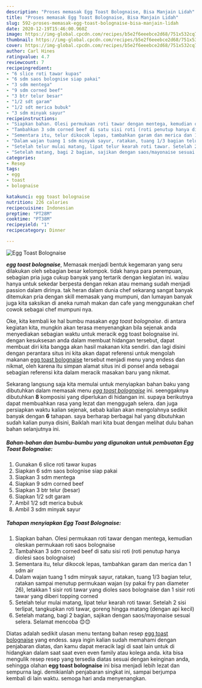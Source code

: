 ```yaml
---
description: "Proses memasak Egg Toast Bolognaise, Bisa Manjain Lidah"
title: "Proses memasak Egg Toast Bolognaise, Bisa Manjain Lidah"
slug: 592-proses-memasak-egg-toast-bolognaise-bisa-manjain-lidah
date: 2020-12-19T15:46:00.960Z
image: https://img-global.cpcdn.com/recipes/b5e2f6eeebce2d68/751x532cq70/egg-toast-bolognaise-foto-resep-utama.jpg
thumbnail: https://img-global.cpcdn.com/recipes/b5e2f6eeebce2d68/751x532cq70/egg-toast-bolognaise-foto-resep-utama.jpg
cover: https://img-global.cpcdn.com/recipes/b5e2f6eeebce2d68/751x532cq70/egg-toast-bolognaise-foto-resep-utama.jpg
author: Carl Hines
ratingvalue: 4.7
reviewcount: 7
recipeingredient:
- "6 slice roti tawar kupas"
- "6 sdm saos bolognise siap pakai"
- "3 sdm mentega"
- "9 sdm corned beef"
- "3 btr telur besar"
- "1/2 sdt garam"
- "1/2 sdt merica bubuk"
- "3 sdm minyak sayur"
recipeinstructions:
- "Siapkan bahan. Olesi permukaan roti tawar dengan mentega, kemudian oleskan permukaan roti saos bolognaise"
- "Tambahkan 3 sdm corned beef di satu sisi roti (roti penutup hanya diolesi saos bolognaise)"
- "Sementara itu, telur dikocok lepas, tambahkan garam dan merica dan 1 sdm air"
- "Dalam wajan tuang 1 sdm minyak sayur, ratakan, tuang 1/3 bagian telur, ratakan sampai menutup permukaan wajan (sy pakai fry pan diameter 26), letakkan 1 sisir roti tawar yang dioles saos bolognaise dan 1 sisir roti tawar yang diberi topping corned"
- "Setelah telur mulai matang, lipat telur kearah roti tawar. Setelah 2 sisi terlipat, tangkupkan roti tawar, goreng hingga matang (dengan api kecil)"
- "Setelah matang, bagi 2 bagian, sajikan dengan saos/mayonaise sesuai selera. Selamat mencoba 😊😊"
categories:
- Resep
tags:
- egg
- toast
- bolognaise

katakunci: egg toast bolognaise 
nutrition: 226 calories
recipecuisine: Indonesian
preptime: "PT28M"
cooktime: "PT38M"
recipeyield: "1"
recipecategory: Dinner

---
```



![Egg Toast Bolognaise](https://img-global.cpcdn.com/recipes/b5e2f6eeebce2d68/751x532cq70/egg-toast-bolognaise-foto-resep-utama.jpg)

<b><i>egg toast bolognaise</i></b>, Memasak menjadi bentuk kegemaran yang seru dilakukan oleh sebagian besar kelompok. tidak hanya para perempuan, sebagian pria juga cukup banyak yang tertarik dengan kegiatan ini. walau hanya untuk sekedar berpesta dengan rekan atau memang sudah menjadi passion dalam dirinya. tak heran dalam dunia chef sekarang sangat banyak ditemukan pria dengan skill memasak yang mumpuni, dan lumayan banyak juga kita saksikan di aneka rumah makan dan cafe yang menggunakan chef cowok sebagai chef mumpuni nya.



Oke, kita kembali ke hal bumbu masakan <i>egg toast bolognaise</i>. di antara kegiatan kita, mungkin akan terasa menyenangkan bila sejenak anda menyediakan sebagian waktu untuk meracik egg toast bolognaise ini. dengan kesuksesan anda dalam membuat hidangan tersebut, dapat membuat diri kita bangga akan hasil makanan kita sendiri. dan lagi disini dengan perantara situs ini kita akan dapat referensi untuk mengolah makanan <u>egg toast bolognaise</u> tersebut menjadi menu yang endess dan nikmat, oleh karena itu simpan alamat situs ini di ponsel anda sebagai sebagian referensi kita dalam meracik masakan baru yang nikmat.


Sekarang langsung saja kita memulai untuk menyiapkan bahan baku yang dibutuhkan dalam memasak menu <u><i>egg toast bolognaise</i></u> ini. seenggaknya dibutuhkan <b>8</b> komposisi yang diperlukan di hidangan ini. supaya berikutnya dapat membuahkan rasa yang lezat dan menggugah selera. dan juga persiapkan waktu kalian sejenak, sebab kalian akan mengolahnya sedikit banyak dengan <b>6</b> tahapan. saya berharap berbagai hal yang dibutuhkan sudah kalian punya disini, Baiklah mari kita buat dengan melihat dulu bahan bahan selanjutnya ini.

<!--inarticleads1-->

##### Bahan-bahan dan bumbu-bumbu yang digunakan untuk pembuatan Egg Toast Bolognaise:

1. Gunakan 6 slice roti tawar kupas
1. Siapkan 6 sdm saos bolognise siap pakai
1. Siapkan 3 sdm mentega
1. Siapkan 9 sdm corned beef
1. Siapkan 3 btr telur (besar)
1. Siapkan 1/2 sdt garam
1. Ambil 1/2 sdt merica bubuk
1. Ambil 3 sdm minyak sayur




<!--inarticleads2-->

##### Tahapan menyiapkan Egg Toast Bolognaise:

1. Siapkan bahan. Olesi permukaan roti tawar dengan mentega, kemudian oleskan permukaan roti saos bolognaise
1. Tambahkan 3 sdm corned beef di satu sisi roti (roti penutup hanya diolesi saos bolognaise)
1. Sementara itu, telur dikocok lepas, tambahkan garam dan merica dan 1 sdm air
1. Dalam wajan tuang 1 sdm minyak sayur, ratakan, tuang 1/3 bagian telur, ratakan sampai menutup permukaan wajan (sy pakai fry pan diameter 26), letakkan 1 sisir roti tawar yang dioles saos bolognaise dan 1 sisir roti tawar yang diberi topping corned
1. Setelah telur mulai matang, lipat telur kearah roti tawar. Setelah 2 sisi terlipat, tangkupkan roti tawar, goreng hingga matang (dengan api kecil)
1. Setelah matang, bagi 2 bagian, sajikan dengan saos/mayonaise sesuai selera. Selamat mencoba 😊😊




Diatas adalah sedikit ulasan menu tentang bahan resep <u>egg toast bolognaise</u> yang endess. saya ingin kalian sudah memahami dengan penjabaran diatas, dan kamu dapat meracik lagi di saat lain untuk di hidangkan dalam saat saat even even family atau kolega anda. kita bisa mengulik resep resep yang tersedia diatas sesuai dengan keinginan anda, sehingga olahan <b>egg toast bolognaise</b> ini bisa menjadi lebih lezat dan sempurna lagi. demikianlah penjabaran singkat ini, sampai berjumpa kembali di lain waktu. semoga hari anda menyenangkan.
